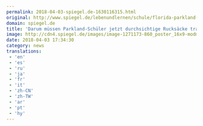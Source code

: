 ```yaml
---
permalink: 2018-04-03-spiegel.de-1630116315.html
original: http://www.spiegel.de/lebenundlernen/schule/florida-parkland-schueler-beschweren-sich-ueber-durchsichtige-rucksaecke-a-1201080.html#ref=rss
domain: spiegel.de
title: 'Darum müssen Parkland-Schüler jetzt durchsichtige Rucksäcke tragen'
image: http://cdn4.spiegel.de/images/image-1271173-860_poster_16x9-modm-1271173.jpg
date: 2018-04-03 17:34:30
category: news
translations: 
 - 'en'
 - 'es'
 - 'ru'
 - 'ja'
 - 'fr'
 - 'it'
 - 'zh-CN'
 - 'zh-TW'
 - 'ar'
 - 'pt'
 - 'hy'
---
```


